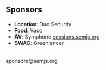 ##  Sponsors

- **Location**: Duo Security
- **Food**: Vaco
- **AV**: Symphono [sessions.semjs.org](http://sessions.semjs.org)
- **SWAG**: Greenlancer

<br />
sponsors@semjs.org
